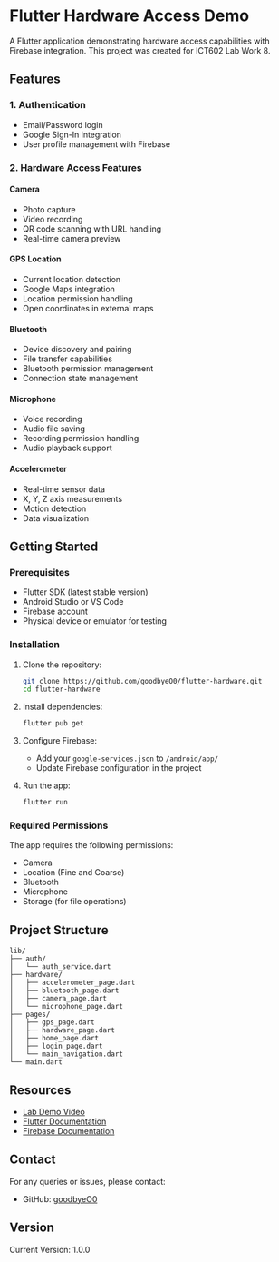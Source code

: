 # Flutter Hardware Access Demo

A Flutter application demonstrating hardware access capabilities with Firebase integration. This project was created for ICT602 Lab Work 8.

## Features

### 1. Authentication

- Email/Password login
- Google Sign-In integration
- User profile management with Firebase

### 2. Hardware Access Features

#### Camera

- Photo capture
- Video recording
- QR code scanning with URL handling
- Real-time camera preview

#### GPS Location

- Current location detection
- Google Maps integration
- Location permission handling
- Open coordinates in external maps

#### Bluetooth

- Device discovery and pairing
- File transfer capabilities
- Bluetooth permission management
- Connection state management

#### Microphone

- Voice recording
- Audio file saving
- Recording permission handling
- Audio playback support

#### Accelerometer

- Real-time sensor data
- X, Y, Z axis measurements
- Motion detection
- Data visualization

## Getting Started

### Prerequisites

- Flutter SDK (latest stable version)
- Android Studio or VS Code
- Firebase account
- Physical device or emulator for testing

### Installation

1. Clone the repository:

   ```bash
   git clone https://github.com/goodbyeO0/flutter-hardware.git
   cd flutter-hardware
   ```

2. Install dependencies:

   ```bash
   flutter pub get
   ```

3. Configure Firebase:

   - Add your `google-services.json` to `/android/app/`
   - Update Firebase configuration in the project

4. Run the app:
   ```bash
   flutter run
   ```

### Required Permissions

The app requires the following permissions:

- Camera
- Location (Fine and Coarse)
- Bluetooth
- Microphone
- Storage (for file operations)

## Project Structure

```
lib/
├── auth/
│   └── auth_service.dart
├── hardware/
│   ├── accelerometer_page.dart
│   ├── bluetooth_page.dart
│   ├── camera_page.dart
│   └── microphone_page.dart
├── pages/
│   ├── gps_page.dart
│   ├── hardware_page.dart
│   ├── home_page.dart
│   ├── login_page.dart
│   └── main_navigation.dart
└── main.dart
```

## Resources

- [Lab Demo Video](your-youtube-link-here)
- [Flutter Documentation](https://docs.flutter.dev/)
- [Firebase Documentation](https://firebase.google.com/docs)

## Contact

For any queries or issues, please contact:

- GitHub: [goodbyeO0](https://github.com/goodbyeO0)

## Version

Current Version: 1.0.0

